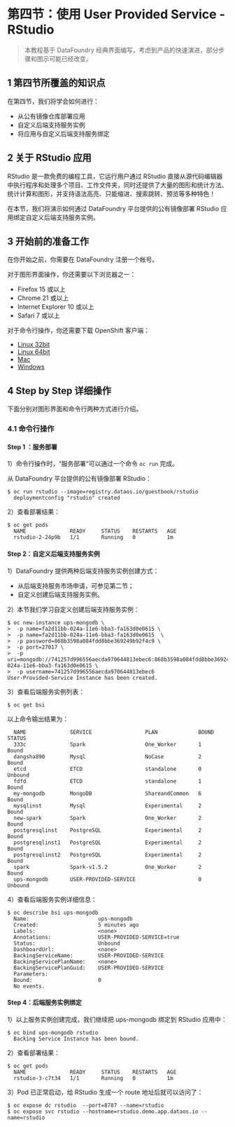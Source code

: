 # 第四节：使用 User Provided Service - RStudio

> 本教程基于 DataFoundry 经典界面编写，考虑到产品的快速演进，部分步骤和图示可能已经改变。

## 1 第四节所覆盖的知识点

在第四节，我们将学会如何进行：

* 从公有镜像仓库部署应用
* 自定义后端支持服务实例
* 将应用与自定义后端支持服务绑定

## 2 关于 RStudio 应用

RStudio 是一款免费的编程工具，它运行用户通过 RStudio 直接从源代码编辑器中执行程序和处理多个项目、工作文件夹，同时还提供了大量的图形和统计方法、统计计算和图形，并支持语法高亮、只能缩进、搜索跳转、预览等多种特色！

在本节，我们将演示如何通过 DataFoundry 平台提供的公有镜像部署 RStudio 应用绑定自定义后端支持服务实例。

## 3 开始前的准备工作

在你开始之前，你需要在 DataFoundry 注册一个帐号。

对于图形界面操作，你还需要以下浏览器之一：

* Firefox 15 或以上
* Chrome 21 或以上
* Internet Explorer 10 或以上
* Safari 7 或以上

对于命令行操作，你还需要下载 OpenShift 客户端：

* [Linux 32bit](https://s3.cn-north-1.amazonaws.com.cn/datafoundry/client/linux-32bit.tar.gz)
* [Linux 64bit](https://s3.cn-north-1.amazonaws.com.cn/datafoundry/client/linux-64bit.tar.gz)
* [Mac](https://s3.cn-north-1.amazonaws.com.cn/datafoundry/client/mac.zip)
* [Windows](https://s3.cn-north-1.amazonaws.com.cn/datafoundry/client/windows.zip)

## 4 Step by Step 详细操作

下面分别对图形界面和命令行两种方式进行介绍。

### 4.1 命令行操作

#### Step 1 ：服务部署

1）命令行操作时，“服务部署“可以通过一个命令 `oc run` 完成。

从 DataFoundry 平台提供的公有镜像部署 RStudio：

```
$ oc run rstudio --image=registry.dataos.io/guestbook/rstudio
  deploymentconfig "rstudio" created
```

2）查看部署结果：

```
$ oc get pods
  NAME              READY     STATUS    RESTARTS   AGE
  rstudio-2-24p9b   1/1       Running   0          1m
```

#### Step 2：自定义后端支持服务实例

1）DataFoundry 提供两种后端支持服务实例创建方式：

* 从后端支持服务市场申请，可参见第二节；
* 自定义创建后端支持服务实例。

2）本节我们学习自定义创建后端支持服务实例：

```
$ oc new-instance ups-mongodb \
>  -p name=fa2d11bb-024a-11e6-bba3-fa163d0e0615 \
>  -p name=fa2d11bb-024a-11e6-bba3-fa163d0e0615  \
>  -p password=868b3598a084fdd8bbe369249b92f4c9 \
>  -p port=27017 \
>  -p uri=mongodb://741257d996556aecda970644813ebec6:868b3598a084fdd8bbe369249b92f4c9@dashboard.servicebroker.dataos.io:27017/fa2d11bb-024a-11e6-bba3-fa163d0e0615 \
>  -p username=741257d996556aecda970644813ebec6 
User-Provided-Service Instance has been created.
```

3）查看后端服务实例列表：

```
$ oc get bsi
```

以上命令输出结果为：

```
  NAME              SERVICE                 PLAN             BOUND     STATUS
  333c              Spark                   One_Worker       1         Bound
  dangsha890        Mysql                   NoCase           2         Bound
  etcd              ETCD                    standalone       0         Unbound
  fdfd              ETCD                    standalone       1         Bound
  my-mongodb        MongoDB                 ShareandCommon   6         Bound
  mysqlinst         Mysql                   Experimental     2         Bound
  new-spark         Spark                   One_Worker       2         Bound
  postgresqlinst    PostgreSQL              Experimental     2         Bound
  postgresqlinst1   PostgreSQL              Experimental     2         Bound
  postgresqlinst2   PostgreSQL              Experimental     2         Bound
  spark             Spark-v1.5.2            One_Worker       2         Bound
  ups-mongodb       USER-PROVIDED-SERVICE                    0         Unbound

```

4）查看后端服务实例详细信息：

```
$ oc describe bsi ups-mongodb
  Name:                      ups-mongodb
  Created:                   5 minutes ago
  Labels:                    <none>
  Annotations:               USER-PROVIDED-SERVICE=true
  Status:                    Unbound
  DashboardUrl:              <none>
  BackingServiceName:        USER-PROVIDED-SERVICE
  BackingServicePlanName:    <none>
  BackingServicePlanGuid:    USER-PROVIDED-SERVICE
  Parameters:
  Bound:                     0
  No events.
```

#### Step 4：后端服务实例绑定

1）以上服务实例创建完成，我们继续把 ups-mongodb 绑定到 RStudio 应用中：

```
$ oc bind ups-mongodb rstudio
  Backing Service Instance has been bound.
```

2）查看部署结果：

```
$ oc get pods
  NAME              READY     STATUS    RESTARTS   AGE
  rstudio-3-c7t34   1/1       Running   0          1m
```

3）Pod 已正常启动，给 RStudio 生成一个 route 地址后就可以访问了：

```
$ oc expose dc rstudio  --port=8787 --name=rstudio
$ oc expose svc rstudio --hostname=rstudio.demo.app.dataos.io --name=rstudio
```


